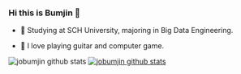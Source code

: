 ### Hi this is Bumjin 👋

- 🌱 Studying at SCH University, majoring in Big Data Engineering.

- 💬 I love playing guitar and computer game.

![jobumjin github stats](https://github-readme-stats.vercel.app/api?username=jobumjin&show_icons=true)
[![jobumjin github stats](https://github-readme-stats.vercel.app/api/top-langs/?username=jobumjinID&show_icons=true&hide_border=true&title_color=004386&icon_color=004386&layout=compact)](https://github.com/jobumjin)
<!--
**jobumjin/jobumjin** is a ✨ _special_ ✨ repository because its `README.md` (this file) appears on your GitHub profile.

Here are some ideas to get you started:

- 🔭 I’m currently working on ...
- 🌱 I’m currently learning ...
- 👯 I’m looking to collaborate on ...
- 🤔 I’m looking for help with ...
- 💬 Ask me about ...
- 📫 How to reach me: ...
- 😄 Pronouns: ...
- ⚡ Fun fact: ...
-->

